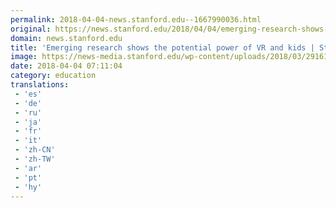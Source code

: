 ```yaml
---
permalink: 2018-04-04-news.stanford.edu--1667990036.html
original: https://news.stanford.edu/2018/04/04/emerging-research-shows-potential-power-vr-kids/
domain: news.stanford.edu
title: 'Emerging research shows the potential power of VR and kids | Stanford News'
image: https://news-media.stanford.edu/wp-content/uploads/2018/03/29161423/KidsVR2.jpg
date: 2018-04-04 07:11:04
category: education
translations: 
 - 'es'
 - 'de'
 - 'ru'
 - 'ja'
 - 'fr'
 - 'it'
 - 'zh-CN'
 - 'zh-TW'
 - 'ar'
 - 'pt'
 - 'hy'
---
```


